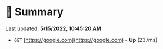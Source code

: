 # 📖 Summary
Last updated: **5/15/2022, 10:45:20 AM**

- `GET` [https://google.com](https://google.com) - **Up** (237ms)
